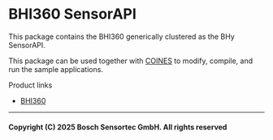 # BHI360 SensorAPI

This package contains the BHI360 generically clustered as the BHy SensorAPI.

This package can be used together with [COINES](https://www.bosch-sensortec.com/software-tools/tools/coines/) to modify, compile, and run the sample applications.

Product links

- [BHI360](https://www.bosch-sensortec.com/products/smart-sensor-systems/bhi360/)



---

#### Copyright (C) 2025 Bosch Sensortec GmbH. All rights reserved
